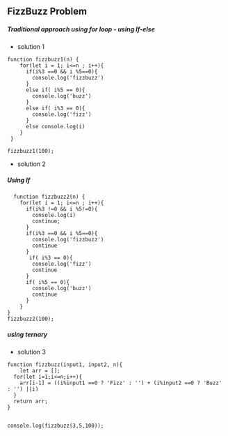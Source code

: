 
## FizzBuzz Problem

##### Traditional approach using for loop - using If-else
- solution 1
```
function fizzbuzz1(n) {
    for(let i = 1; i<=n ; i++){
      if(i%3 ==0 && i %5==0){
        console.log('fizzbuzz')
      }
      else if( i%5 == 0){
        console.log('buzz')
      }
      else if( i%3 == 0){
        console.log('fizz')
      }
      else console.log(i)
    }
 } 

fizzbuzz1(100); 
``` 
- solution 2
##### Using If 
```
  function fizzbuzz2(n) {
    for(let i = 1; i<=n ; i++){
      if(i%3 !=0 && i %5!=0){
        console.log(i)
        continue;
      } 
      if(i%3 ==0 && i %5==0){
        console.log('fizzbuzz')
        continue
      }    
       if( i%3 == 0){
        console.log('fizz')
        continue
      }
      if( i%5 == 0){
        console.log('buzz')
        continue
      }
    }
} 
fizzbuzz2(100);
```

##### using ternary
- solution 3
```
function fizzbuzz(input1, input2, n){
	let arr = [];
  for(let i=1;i<=n;i++){
  	arr[i-1] = ((i%input1 ==0 ? 'Fizz' : '') + (i%input2 ==0 ? 'Buzz' : '') ||i)
  }
  return arr;
}


console.log(fizzbuzz(3,5,100));
```